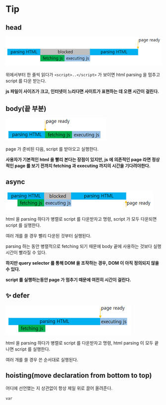 # Tip

## head

![images](/images/javascript/head.png)

위에서부터 한 줄씩 읽다가 `<script>..</script>` 가 보이면 html parsing 을 멈추고 script 를 다운 받는다.

**js 파일이 사이즈가 크고, 인터넷이 느리다면 사이트가 표현하는 데 오랜 시간이 걸린다.**

## body(끝 부분)

![images](/images/javascript/body.png)

page 가 준비된 다음, script 를 받아오고 실행한다.

**사용자가 기본적인 html 을 빨리 본다는 장점이 있지만, js 에 의존적인 page 라면 정상적인 page 를 보기 전까지 fetching 과 executing 까지의 시간을 기다려야한다.**

## async

![images](/images/javascript/async.png)

html 을 parsing 하다가 병렬로 script 를 다운받자고 명령, script 가 모두 다운되면 script 를 실행한다.

여러 개를 쓸 경우 빨리 다운된 것부터 실행된다.

parsing 하는 동안 병렬적으로 fetching 되기 때문에 body 끝에 사용하는 것보다 실행시간이 빨라질 수 있다.

**하지만 query selector 를 통해 DOM 을 조작하는 경우, DOM 이 아직 정의되지 않을 수 있다.**

**script 를 실행하는동안 page 가 멈추기 때문에 여전히 시간이 걸린다.**

## ✨ **defer**

![images](/images/javascript/defer.png)

html 을 parsing 하다가 병렬로 script 를 다운받자고 명령, html parsing 이 모두 끝나면 script 를 실행한다.

여러 개를 쓸 경우 쓴 순서대로 실행된다.

## hoisting(move declaration from bottom to top)

어디에 선언했는 지 상관없이 항상 제일 위로 끌어 올려준다.

`var`
